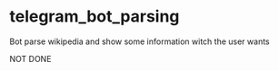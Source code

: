 # telegram_bot_parsing
Bot parse wikipedia and show some information witch the user wants

NOT DONE
